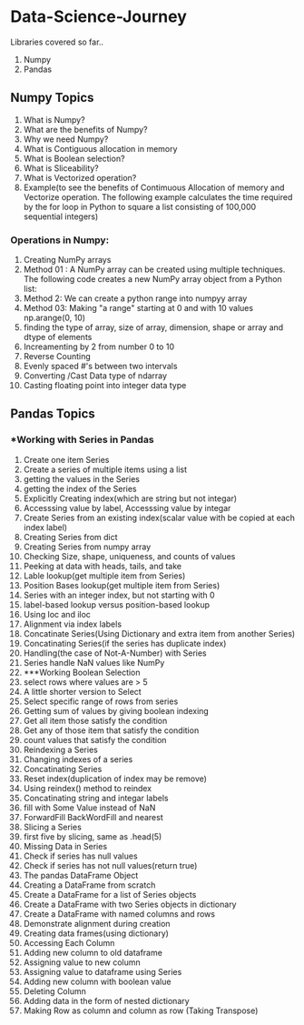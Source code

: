# Data-Science-Journey
Libraries covered so far..
1. Numpy
2. Pandas

## Numpy Topics
1. What is Numpy?
2. What are the benefits of Numpy?
3. Why we need Numpy?
4. What is Contiguous allocation in memory
5. What is Boolean selection?
6. What is Sliceability?
7. What is Vectorized operation?
8. Example(to see the benefits of Contimuous Allocation of memory and Vectorize operation. The following example calculates the time required by the for loop in Python to square a list consisting of 100,000 sequential integers)
### Operations in Numpy:
1. Creating NumPy arrays
2. Method 01 : A NumPy array can be created using multiple techniques. The following code creates a new NumPy array object from a Python list:
3. Method 2: We can create a python range into numpyy array
4. Method 03: Making "a range" starting at 0 and with 10 values np.arange(0, 10)
5. finding the type of array, size of array, dimension, shape or array and dtype of elements
6. Increamenting by 2 from number 0 to 10
7. Reverse Counting
8. Evenly spaced #'s between two intervals
9. Converting /Cast Data type of ndarray
10. Casting floating point into integer data type
## Pandas Topics
### *Working with Series in Pandas
1. Create one item Series
2. Create a series of multiple items using a list
3. getting the values in the Series
4. getting the index of the Series
5. Explicitly Creating index(which are string but not integar)
6. Accesssing value by label, Accesssing value by integar
7. Create Series from an existing index(scalar value with be copied at each index label)
8. Creating Series from dict
9. Creating Series from numpy array
10. Checking Size, shape, uniqueness, and counts of values
11. Peeking at data with heads, tails, and take
12. Lable lookup(get multiple item from Series)
13. Position Bases lookup(get multiple item from Series)
14. Series with an integer index, but not starting with 0
15. label-based lookup versus position-based lookup
16. Using loc and iloc
17. Alignment via index labels
18. Concatinate Series(Using Dictionary and extra item from another Series)
19. Concatinating Series(if the series has duplicate index)
20. Handling(the case of Not-A-Number) with Series
21. Series handle NaN values like NumPy
22. ***Working Boolean Selection
23. select rows where values are > 5
24. A little shorter version to Select
25. Select specific range of rows from series
26. Getting sum of values by giving boolean indexing
27. Get all item those satisfy the condition
28. Get any of those item that satisfy the condition
29. count values that satisfy the condition
30. Reindexing a Series
31. Changing indexes of a series
32. Concatinating Series
33. Reset index(duplication of index may be remove)
34. Using reindex() method to reindex
35. Concatinating string and integar labels
36. fill with Some Value instead of NaN
37. ForwardFill BackWordFill and nearest
38. Slicing a Series
39. first five by slicing, same as .head(5)
40. Missing Data in Series
41. Check if series has null values
42. Check if series has not null values(return true)
43. The pandas DataFrame Object
44. Creating a DataFrame from scratch
45. Create a DataFrame for a list of Series objects
46. Create a DataFrame with two Series objects in dictionary
47. Create a DataFrame with named columns and rows
48. Demonstrate alignment during creation
49. Creating data frames(using dictionary)
50. Accessing Each Column
51. Adding new column to old dataframe
52. Assigning value to new column
53. Assigning value to dataframe using Series
54. Adding new column with boolean value
55. Deleting Column
56. Adding data in the form of nested dictionary
57. Making Row as column and column as row (Taking Transpose)
